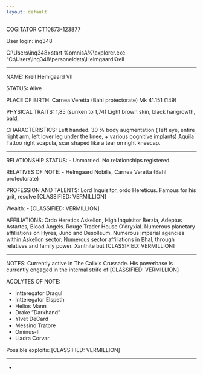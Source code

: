 ```yaml
---
layout: default
---
```


COGITATOR CT10873-123877

User login: inq348

C:\Users\inq348>start %omnisA%\explorer.exe “C:\Users\ing348\personeldata\HelmgaardKrell


---

NAME: Krell Hemlgaard VII

STATUS: Alive 

PLACE OF BIRTH: Carnea Veretta (Bahl protectorate) Mk 41.151 (149)

PHYSICAL TRAITS: 1,85 (sunken to 1,74) Light brown skin, black hairgrowth, bald,

CHARACTERISTICS: Left handed. 30 % body augmentation ( left eye, entire right arm, left lover leg under the knee, + various cognitive implants) Aquila Tattoo right scapula, scar shaped like a tear on right kneecap. 

---

RELATIONSHIP STATUS: - Unmarried. No relationships registered. 

RELATIVES OF NOTE: - Helmgaard Nobilis, Carnea Veretta (Bahl protectorate)

PROFESSION AND TALENTS: Lord Inquisitor, ordo Hereticus. Famous for his grit, resolve [CLASSIFIED: VERMILLION]

Wealth: - [CLASSIFIED: VERMILLION]

AFFILIATIONS: Ordo Heretics Askellon, High Inquisitor Berzia, Adeptus Astartes, Blood Angels. Rouge Trader House O'dryxial. Numerous planetary affiliations on Hyrea, Juno and Desolleum. Numerous imperial agencies within Askellon sector. Numerous sector affiliations in Bhal, through relatives and family power. Xanthite but [CLASSIFIED: VERMILLION]


---

NOTES: Currently active in The Calixis Crussade. His powerbase is currently engaged in the internal strife of [CLASSIFIED: VERMILLION]

ACOLYTES OF NOTE: 

- Intteregator Dragul
- Intteregator Elspeth 
- Helios Mann
- Drake ”Darkhand” 
- Ylvet DeCard 
- Messino Tratore 
- Ominus-II 
- Liadra Corvar

Possible exploits: [CLASSIFIED: VERMILLION]

---
-
